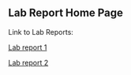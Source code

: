 ## Lab Report Home Page

Link to Lab Reports:

[Lab report 1](Labrep1.html)

[Lab report 2](Labrep2.html)
